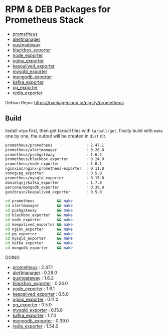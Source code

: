 # RPM & DEB Packages for Prometheus Stack

- [prometheus](prometheus/)
- [alertmanager](alertmanager/)
- [pushgateway](pushgateway/)
- [blackbox_exporter](blackbox_exporter/)
- [node_exporter](node_exporter/)
- [nginx_exporter](nginx_exporter/)
- [keepalived_exporter](keepalived_exporter/)
- [mysqld_exporter](mysqld_exporter/)
- [mongodb_exporter](mongodb_exporter/)
- [kafka_exporter](kafka_exporter/)
- [pg_exporter](pg_exporter/)
- [redis_exporter](redis_exporter/)


Debian Repo: https://packagecloud.io/pigsty/prometheus


## Build

Install `nfpm` first, then get tarball files with `tarball/get`, finally build with `make` one by one, the output will be created in `dist` dir.

```bash
prometheus/prometheus               : 2.47.1
prometheus/alertmanager             : 0.26.0
prometheus/pushgateway              : 1.6.2
prometheus/blackbox_exporter        : 0.24.0
prometheus/node_exporter            : 1.6.1
nginxinc/nginx-prometheus-exporter  : 0.11.0
Vonng/pg_exporter                   : 0.5.0
prometheus/mysqld_exporter          : 0.15.0
danielqsj/kafka_exporter            : 1.7.0
percona/mongodb_exporter            : 0.39.0
gen2brain/keepalived_exporter       : 0.5.0
```

```bash
cd prometheus          && make
cd alertmanager        && make
cd pushgateway         && make
cd blackbox_exporter   && make
cd node_exporter       && make
cd keepalived_exporter && make
cd nginx_exporter      && make
cd pg_exporter         && make
cd mysqld_exporter     && make
cd kafka_exporter      && make
cd mongodb_exporter    && make
```


DOING

- [prometheus](https://github.com/prometheus/prometheus) : 2.47.1
- [alertmanager](https://github.com/prometheus/alertmanager) : 0.26.0
- [pushgateway](https://github.com/prometheus/pushgateway) : 1.6.2
- [blackbox_exporter](https://github.com/prometheus/blackbox_exporter) : 0.24.0
- [node_exporter](https://github.com/prometheus/node_exporter) : 1.6.1
- [keepalived_exporter](https://github.com/gen2brain/keepalived_exporter) : 0.5.0
- [nginx_exporter](https://github.com/nginxinc/nginx-prometheus-exporter) : 0.11.0
- [pg_exporter](https://github.com/Vonng/pg_exporter) : 0.5.0
- [mysqld_exporter](https://github.com/prometheus/mysqld_exporter) : 0.15.0
- [kafka_exporter](https://github.com/danielqsj/kafka_exporter) : 1.7.0
- [mongodb_exporter](https://github.com/percona/mongodb_exporter) : 0.39.0
- [redis_exporter](https://github.com/oliver006/redis_exporter) : 1.54.0

